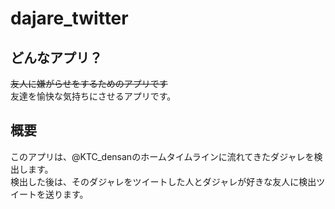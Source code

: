 # dajare_twitter
どんなアプリ？
---
~~友人に嫌がらせをするためのアプリです~~   
友達を愉快な気持ちにさせるアプリです。 

概要
---
このアプリは、@KTC_densanのホームタイムラインに流れてきたダジャレを検出します。   
検出した後は、そのダジャレをツイートした人とダジャレが好きな友人に検出ツイートを送ります。   
